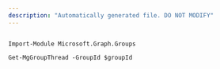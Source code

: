 ```yaml
---
description: "Automatically generated file. DO NOT MODIFY"
---
```


```powershellv1

Import-Module Microsoft.Graph.Groups

Get-MgGroupThread -GroupId $groupId

```